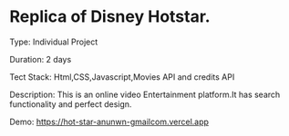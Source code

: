 # Replica of Disney Hotstar.

Type: Individual Project

Duration: 2 days

Tect Stack: Html,CSS,Javascript,Movies API and credits API

Description: This is  an online video Entertainment platform.It has search functionality and perfect design.

Demo: https://hot-star-anunwn-gmailcom.vercel.app